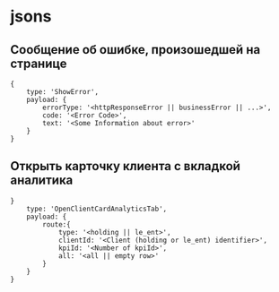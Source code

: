 # jsons

## Сообщение об ошибке, произошедшей на странице
```
{
	type: 'ShowError',
	payload: {
		errorType: '<httpResponseError || businessError || ...>',
		code: '<Error Code>',
		text: '<Some Information about error>'
	}
}
```
## Открыть карточку клиента с вкладкой аналитика
```
}
	type: 'OpenClientCardAnalyticsTab',
	payload: {
		route:{
			type: '<holding || le_ent>',
			clientId: '<Client (holding or le_ent) identifier>',
			kpiId: '<Number of kpiId>',
			all: '<all || empty row>'
		}
	}	
}
```

